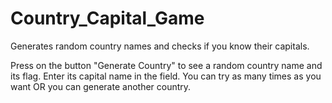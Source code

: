 # Country_Capital_Game
Generates random country names and checks if you know their capitals.

Press on the button "Generate Country" to see a random country name and its flag.
Enter its capital name in the field.
You can try as many times as you want OR you can generate another country.
